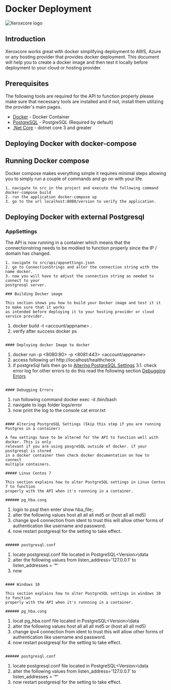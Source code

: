 # Docker Deployment

![Xeroxcore logo](https://github.com/Xeroxcore/Xeroxcore/blob/master/resources/images/Moby-logo.png)

## Introduction

Xeroxcore works great with docker simplifying deployment to AWS, Azure or any hosting provider that
provides docker deployment. This document will help you to create a docker image and then test it
locally before deployment to your cloud or hosting provider.

## Prerequisites

The following tools are required for the API to function properly please make sure that necessary tools
are installed and if not, install them utilizing the provider's main pages.

- [Docker](https://www.docker.com/) - Docker Container
- [PostgreSQL](https://www.postgresql.org/) - PostgreSQL (Required by default)
- [.Net Core](https://dotnet.microsoft.com/download/dotnet-core/3.0) - dotnet core 3 and greater

## Deploying Docker with docker-compose
## Running Docker compose
Docker compose makes everything simple it requires minimal steps allowing you to simply run
a couple of commands and go on with your life.

```
1. navigate to src in the project and execute the following command
docker-compose build
2. run the application docker-compose up
3. go to the url localhost:8080/version to verify the application.
```


## Deploying Docker with external Postgresql

### AppSettings
The API is now running in a container which means that the connectionstring needs to be modiied
to function properly since the IP / domain has changed.

```
1. navigate to src/api/appsettings.json
2. go to ConnectionStrings and alter the connection string with the name docker.
3. now you will have to adjust the connection string as needed to connect to your 
postgresql server.

### Building Docker image

This section shows you how to build your Docker image and test it it to make sure that it works
as intended before deploying it to your hosting provider or cloud service provider.

```
1. docker build -t <account/appname> .
2. verify after success docker ps
```

#### Deploying docker Image to docker

```
1. docker run -p <8080:80> -p <8081:443> <account/appname>
2. access following url http://localhost/healthcheck
3. if postgreSql fails then go to [Altering PostgreSQL Settings](altering-postgresql-settings)
3.1. check error log for other errors to do this read the following section
[Debugging Errors](debugging-errors)
```

#### Debugging Errors

```
1. run following command docker exec -it <CONTAINER ID> /bin/bash
2. navigate to logs folder logs/error
3. now print the log to the console cat error.txt
```

#### Altering PostgreSQL Settings (Skip this step if you are running Postgres in a container)

A few settings have to be altered for the API to function well with docker. This is only
relevant if you are using posgreSQL outside of docker. if your postgresql is stored
in a docker container then check docker documentation on how to connect
multiple containers.

##### Linux Centos 7

This section explains how to alter PostgreSQL settings in Linux Centos 7 to function
properly with the API when it's runnning in a container.

###### pg_hba.cong

```
1. login to psql then enter show hba_file;.
2. alter the following values host all all all md5 or (host all all <Client IP> md5)
3. change ipv4 connection from ident to trust this will
allow other forms of authentication like username and password.
4. now restart postgresql for the setting to take effect.
```

###### postgresql.conf

```
1. locate postgresql.conf file located in PostgreSQL\<Version>\data
2. alter the following values from listen_address='127.0.0.1' to listen_addresses = '*'
3. now
```

#### Windows 10

This section explains how to alter PostgreSQL settings in windows 10 to function
properly with the API when it's runnning in a container.

###### pg_hba.cong

```
1. locat pg_hba.conf file located in PostgreSQL\<Version>\data
2. alter the following values host all all all md5 or (host all all <Client IP> md5)
3. change ipv4 connection from ident to trust this will
allow other forms of authentication like username and password.
4. now restart postgresql for the setting to take effect.
```

###### postgresql.conf

```
1. locate postgresql.conf file located in PostgreSQL\<Version>\data
2. alter the following values from listen_address='127.0.0.1' to listen_addresses = '*'
3. now restart postgresql for the setting to take effect.
```
